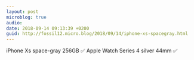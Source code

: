 ```yaml
---
layout: post
microblog: true
audio: 
date: 2018-09-14 09:13:39 +0200
guid: http://fossil12.micro.blog/2018/09/14/iphone-xs-spacegray.html
---
```

iPhone Xs space-gray 256GB ✅
Apple Watch Series 4 silver 44mm ✅
